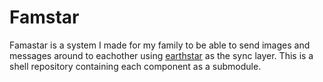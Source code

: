 # Famstar

Famastar is a system I made for my family to be able to send images and messages around to eachother using [earthstar](https://github.com/earthstar-project/earthstar) as the sync layer. This is a shell repository containing each component as a submodule.
